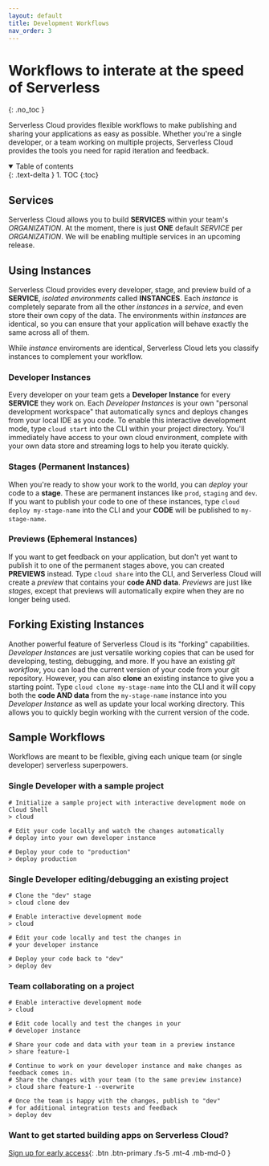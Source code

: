 ```yaml
---
layout: default
title: Development Workflows
nav_order: 3
---
```


# Workflows to interate at the speed of Serverless
{: .no_toc }

Serverless Cloud provides flexible workflows to make publishing and sharing your applications as easy as possible. Whether you're a single developer, or a team working on multiple projects, Serverless Cloud provides the tools you need for rapid iteration and feedback.

<details open markdown="block">
  <summary>
    Table of contents
  </summary>
  {: .text-delta }
1. TOC
{:toc}
</details>

## Services
Serverless Cloud allows you to build **SERVICES** within your team's *ORGANIZATION*. At the moment, there is just **ONE** default *SERVICE* per *ORGANIZATION*. We will be enabling multiple services in an upcoming release.  

## Using Instances
Serverless Cloud provides every developer, stage, and preview build of a **SERVICE**, *isolated environments* called **INSTANCES**. Each *instance* is completely separate from all the other *instances* in a *service*, and even store their own copy of the data. The environments within *instances* are identical, so you can ensure that your application will behave exactly the same across all of them.

While *instance* enviroments are identical, Serverless Cloud lets you classify instances to complement your workflow.

### Developer Instances
Every developer on your team gets a **Developer Instance** for every **SERVICE** they work on. Each *Developer Instances* is your own "personal development workspace" that automatically syncs and deploys changes from your local IDE as you code. To enable this interactive development mode, type `cloud start` into the CLI within your project directory. You'll immediately have access to your own cloud environment, complete with your own data store and streaming logs to help you iterate quickly.

### Stages (Permanent Instances)
When you're ready to show your work to the world, you can *deploy* your code to a **stage**. These are permanent instances like `prod`, `staging` and `dev`. If you want to publish your code to one of these instances, type `cloud deploy my-stage-name` into the CLI and your **CODE** will be published to `my-stage-name`.

### Previews (Ephemeral Instances)
If you want to get feedback on your application, but don't yet want to publish it to one of the permanent stages above, you can created **PREVIEWS** instead. Type `cloud share` into the CLI, and Serverless Cloud will create a *preview* that contains your **code AND data**. *Previews* are just like *stages*, except that previews will automatically expire when they are no longer being used.

## Forking Existing Instances
Another powerful feature of Serverless Cloud is its "forking" capabilities. *Developer Instances* are just versatile working copies that can be used for developing, testing, debugging, and more. If you have an existing *git workflow*, you can load the current version of your code from your git repository. However, you can also **clone** an existing instance to give you a starting point. Type `cloud clone my-stage-name` into the CLI and it will copy both the **code AND data** from the `my-stage-name` instance into you *Developer Instance* as well as update your local working directory. This allows you to quickly begin working with the current version of the code.

## Sample Workflows

Workflows are meant to be flexible, giving each unique team (or single developer) serverless superpowers.

### Single Developer with a sample project
```
# Initialize a sample project with interactive development mode on Cloud Shell
> cloud 

# Edit your code locally and watch the changes automatically
# deploy into your own developer instance

# Deploy your code to "production"
> deploy production
```

### Single Developer editing/debugging an existing project
```
# Clone the "dev" stage
> cloud clone dev

# Enable interactive development mode
> cloud

# Edit your code locally and test the changes in
# your developer instance

# Deploy your code back to "dev"
> deploy dev
```

### Team collaborating on a project
```
# Enable interactive development mode
> cloud

# Edit code locally and test the changes in your
# developer instance

# Share your code and data with your team in a preview instance
> share feature-1

# Continue to work on your developer instance and make changes as feedback comes in.
# Share the changes with your team (to the same preview instance)
> cloud share feature-1 --overwrite

# Once the team is happy with the changes, publish to "dev"
# for additional integration tests and feedback
> deploy dev
```

### Want to get started building apps on Serverless Cloud?

[Sign up for early access](https://www.serverless.com/cloud){: .btn .btn-primary .fs-5 .mt-4 .mb-md-0 }

